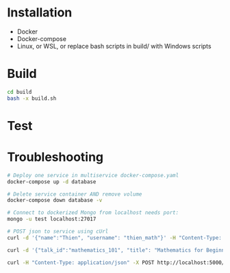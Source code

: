 # Installation
- Docker
- Docker-compose
- Linux, or WSL, or replace bash scripts in build/ with Windows scripts

# Build
```bash
cd build
bash -x build.sh
```

# Test


# Troubleshooting

```bash
# Deploy one service in multiservice docker-compose.yaml
docker-compose up -d database

# Delete service container AND remove volume
docker-compose down database -v

# Connect to dockerized Mongo from localhost needs port:
mongo -u test localhost:27017

# POST json to service using cUrl
curl -d '{"name":"Thien", "username": "thien_math"}' -H "Content-Type: application/json" -X POST http://localhost:5000/users

curl -d '{"talk_id":"mathematics_101", "title": "Mathematics for Beginner"}' -H "Content-Type: application/json" -X POST http://localhost:5001/talks

curl -H "Content-Type: application/json" -X POST http://localhost:5000/users/thien_math/talk/mathematics_101
```
